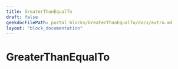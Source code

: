 ```yaml
---
title: GreaterThanEqualTo
draft: false
geekdocFilePath: portal_blocks/GreaterThanEqualTo/docs/extra.md
layout: "block_documentation"
---
```

# GreaterThanEqualTo